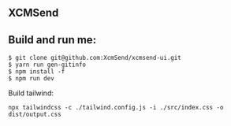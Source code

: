 ## XCMSend


## Build and run me:    
```
$ git clone git@github.com:XcmSend/xcmsend-ui.git  
$ yarn run gen-gitinfo  
$ npm install -f
$ npm run dev
```


Build tailwind:

```
npx tailwindcss -c ./tailwind.config.js -i ./src/index.css -o dist/output.css
```

